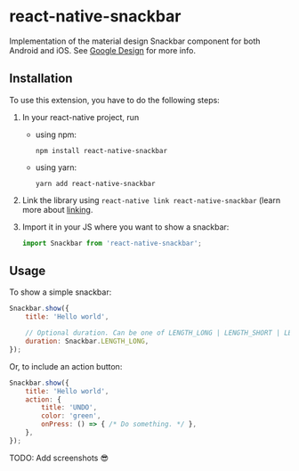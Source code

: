 # react-native-snackbar

Implementation of the material design Snackbar component for both Android and iOS.
See [Google Design](https://material.google.com/components/snackbars-toasts.html) for more info.

## Installation

To use this extension, you have to do the following steps:

1. In your react-native project, run

    - using npm:

        ```shell
        npm install react-native-snackbar
        ```

    - using yarn:

        ```shell
        yarn add react-native-snackbar
        ```

2. Link the library using `react-native link react-native-snackbar`
(learn more about [linking](https://facebook.github.io/react-native/docs/linking-libraries-ios.html).

3. Import it in your JS where you want to show a snackbar:

    ```js
    import Snackbar from 'react-native-snackbar';
    ```

## Usage

To show a simple snackbar:

```js
Snackbar.show({
    title: 'Hello world',

    // Optional duration. Can be one of LENGTH_LONG | LENGTH_SHORT | LENGTH_INDEFINITE.
    duration: Snackbar.LENGTH_LONG,
});
```

Or, to include an action button:

```js
Snackbar.show({
    title: 'Hello world',
    action: {
        title: 'UNDO',
        color: 'green',
        onPress: () => { /* Do something. */ },
    },
});
```

TODO: Add screenshots :sunglasses:
